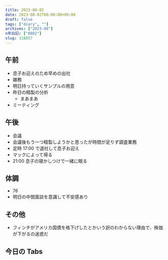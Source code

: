 ```yaml
---
title: 2023-08-02
date: 2023-08-02T00:00:00+09:00
draft: false
tags: ["diary", ""]
archives: ["2023-08"]
n年日記: ["0802"]
slug: 318657
---
```


## 午前

- 息子お迎えのため早めの出社
- 雑務
- 明日持っていくサンプルの用意
- 昨日の精製の分析
  - まあまあ
- ミーティング

## 午後

- 会議
- 会議後もう一つ精製しようかと思ったが時間が足りず調査業務
- 定時 17:00 で退社して息子お迎え
- マックによって帰る
- 21:00 息子の寝かしつけで一緒に眠る

## 体調

- 76
- 明日の中間面談を意識して不安感あり

## その他

- フィンチがアメリカ国債を格下げしたとかいう訳のわからない理由で、株価が下がるの迷惑だ

## 今日の Tabs
